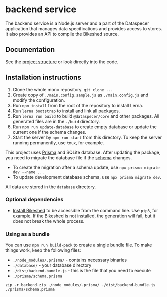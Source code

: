 # backend service

The backend service is a Node.js server and a part of the Dataspecer application that manages data specifications and provides access to stores. It also provides an API to compile the Bikeshed source.

## Documentation

See the [project structure](documentation/2022-04-21-project-structure.md) or look directly into the code.

## Installation instructions

1. Clone the whole mono repository. `git clone ...`
2. Create copy of `./main.config.sample.js` as `./main.config.js` and modify the configuration.
3. Run `npm install` from the root of the repository to install Lerna.
4. Run `lerna bootstrap` to install and link all packages.
5. Run `lerna run build` to build `@dataspecer/core` and other packages. All generated files are in the `./buid` directory.
6. Run `npm run update-database` to create empty database or update the current one if the schema changes.
7. Start the server by `npm run start` from this directory. To keep the server running permanently, use `tmux`, for example.

This project uses [Prisma](https://www.prisma.io/) and SQLite database. After updating the package, you need to migrate the database file if the [schema](prisma/schema.prisma) changes.
- To create the migration after a schema update, use `npx prisma migrate dev --name ...`
- To update development database schema, use `npx prisma migrate dev`.

All data are stored in the `database` directory.

### Optional dependencies
- [Install Bikeshed](https://tabatkins.github.io/bikeshed/#install-pyenv) to be accessible from the command line. Use `pip3`, for example. If the Bikeshed is not installed, the generation will fail, but it does not break the whole process.

### Using as a bundle

You can use `npm run build-pack` to create a single bundle file. To make things work, keep the following files:
- `./node_modules/.prisma/` - contains necessary binaries
- `./database/` - your database directory
- `./dist/backend-bundle.js` - this is the file that you need to execute
- `./prisma/schema.prisma`

```shell
zip -r backend.zip ./node_modules/.prisma/ ./dist/backend-bundle.js ./prisma/schema.prisma
```
